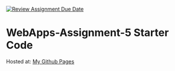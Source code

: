 [![Review Assignment Due Date](https://classroom.github.com/assets/deadline-readme-button-24ddc0f5d75046c5622901739e7c5dd533143b0c8e959d652212380cedb1ea36.svg)](https://classroom.github.com/a/7kKA03Up)
# WebApps-Assignment-5 Starter Code

Hosted at: [My Github Pages](https://44-563-webapps-f23.github.io/44563-webapps-f23-assignment5-Abhi361/cities.html)
